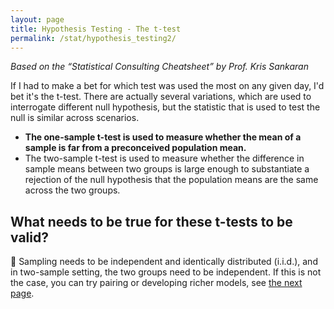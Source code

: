 ```yaml
---
layout: page
title: Hypothesis Testing - The t-test
permalink: /stat/hypothesis_testing2/
---
```

*Based on the “Statistical Consulting Cheatsheet” by Prof. Kris Sankaran*

If I had to make a bet for which test was used the most on any given day,
I'd bet it's the t-test. There are actually several variations, which are used to
interrogate different null hypothesis, but the statistic that is used to test the
null is similar across scenarios.

+ __The one-sample t-test is used to measure whether the mean of a sample
is far from a preconceived population mean.__
+ The two-sample t-test is used to measure whether the difference in sample
means between two groups is large enough to substantiate a rejection of
the null hypothesis that the population means are the same across the two
groups.

## What needs to be true for these t-tests to be valid?

 Sampling needs to be independent and identically distributed (i.i.d.), and
in two-sample setting, the two groups need to be independent. If this is
not the case, you can try pairing or developing richer models, see [the next page]().
